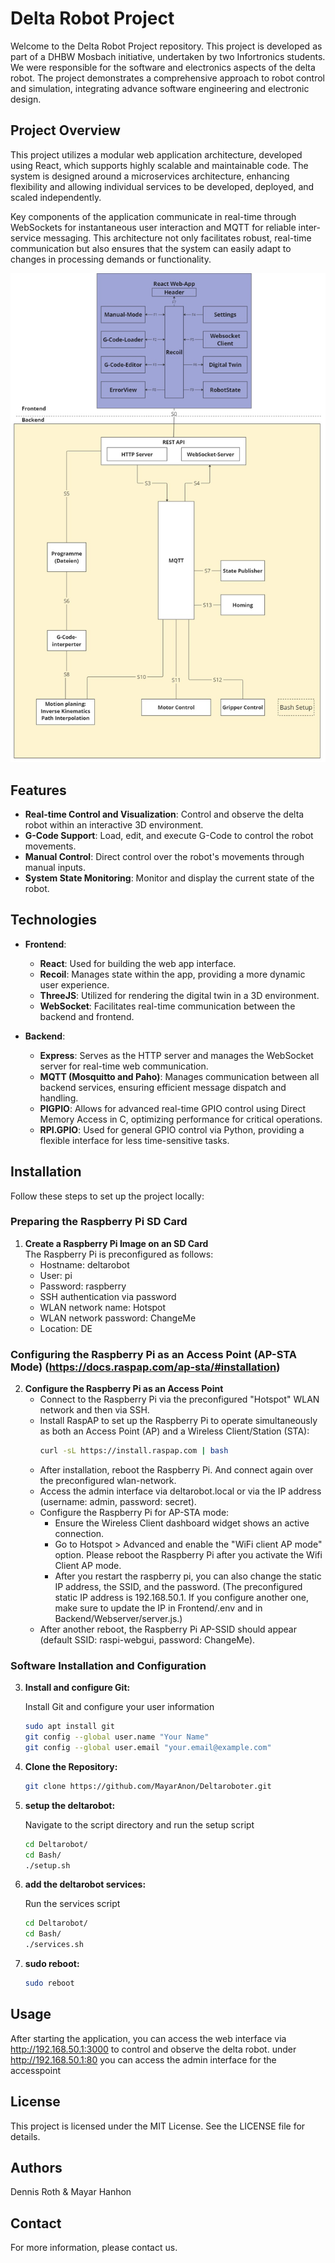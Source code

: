 # Delta Robot Project

Welcome to the Delta Robot Project repository. This project is developed as part of a DHBW Mosbach initiative, undertaken by two Infortronics students. We were responsible for the software and electronics aspects of the delta robot. The project demonstrates a comprehensive approach to robot control and simulation, integrating advance software engineering and electronic design.

## Project Overview

This project utilizes a modular web application architecture, developed using React, which supports highly scalable and maintainable code. The system is designed around a microservices architecture, enhancing flexibility and allowing individual services to be developed, deployed, and scaled independently.

Key components of the application communicate in real-time through WebSockets for instantaneous user interaction and MQTT for reliable inter-service messaging. This architecture not only facilitates robust, real-time communication but also ensures that the system can easily adapt to changes in processing demands or functionality.

![Architecture Diagram](Docs/architecture.jpg)

## Features

- **Real-time Control and Visualization**: Control and observe the delta robot within an interactive 3D environment.
- **G-Code Support**: Load, edit, and execute G-Code to control the robot movements.
- **Manual Control**: Direct control over the robot's movements through manual inputs.
- **System State Monitoring**: Monitor and display the current state of the robot.

## Technologies

- **Frontend**:
   - **React**: Used for building the web app interface.
   - **Recoil**: Manages state within the app, providing a more dynamic user experience.
   - **ThreeJS**: Utilized for rendering the digital twin in a 3D environment.
   - **WebSocket**: Facilitates real-time communication between the backend and frontend.

- **Backend**:
   - **Express**: Serves as the HTTP server and manages the WebSocket server for real-time web communication.
   - **MQTT (Mosquitto and Paho)**: Manages communication between all backend services, ensuring efficient message dispatch and handling.
   - **PIGPIO**: Allows for advanced real-time GPIO control using Direct Memory Access in C, optimizing performance for critical operations.
   - **RPI.GPIO**: Used for general GPIO control via Python, providing a flexible interface for less time-sensitive tasks.


## Installation

Follow these steps to set up the project locally:

### Preparing the Raspberry Pi SD Card
1. **Create a Raspberry Pi Image on an SD Card**  
   The Raspberry Pi is preconfigured as follows:
   - Hostname: deltarobot
   - User: pi
   - Password: raspberry
   - SSH authentication via password
   - WLAN network name: Hotspot
   - WLAN network password: ChangeMe
   - Location: DE

### Configuring the Raspberry Pi as an Access Point (AP-STA Mode) (https://docs.raspap.com/ap-sta/#installation)
2. **Configure the Raspberry Pi as an Access Point**
   - Connect to the Raspberry Pi via the preconfigured "Hotspot" WLAN network and then via SSH.
   - Install RaspAP to set up the Raspberry Pi to operate simultaneously as both an Access Point (AP) and a Wireless Client/Station (STA):
     ```bash
     curl -sL https://install.raspap.com | bash
     ```
   - After installation, reboot the Raspberry Pi. And connect again over the preconfigured wlan-network.
   - Access the admin interface via deltarobot.local or via the IP address (username: admin, password: secret).
   - Configure the Raspberry Pi for AP-STA mode:
     - Ensure the Wireless Client dashboard widget shows an active connection.
     - Go to Hotspot > Advanced and enable the "WiFi client AP mode" option. Please reboot the Raspberry Pi after you activate the Wifi Client AP mode.
     - After you restart the raspberry pi, you can also change the static IP address, the SSID, and the password. (The preconfigured static IP address is 192.168.50.1. If you configure another one, make sure to update the IP in Frontend/.env and in Backend/Webserver/server.js.)
   - After another reboot, the Raspberry Pi AP-SSID should appear (default SSID: raspi-webgui, password: ChangeMe).

### Software Installation and Configuration

   3. **Install and configure Git:**
   
      Install Git and configure your user information
        ```bash
        sudo apt install git
        git config --global user.name "Your Name"
        git config --global user.email "your.email@example.com"
        ```
   4. **Clone the Repository:**
   
      ```bash
      git clone https://github.com/MayarAnon/Deltaroboter.git
      ```
   6. **setup the deltarobot:**
      
      Navigate to the script directory and run the setup script
         ```bash
         cd Deltarobot/ 
         cd Bash/  
         ./setup.sh
         ```
   8. **add the deltarobot services:**
   
      Run the services script
         ```bash
         cd Deltarobot/ 
         cd Bash/  
         ./services.sh
         ```
   9. **sudo reboot:**
   
      ```bash
      sudo reboot
      ```
## Usage
After starting the application, you can access the web interface via http://192.168.50.1:3000 to control and observe the delta robot.
under http://192.168.50.1:80 you can access the admin interface for the accesspoint

## License
This project is licensed under the MIT License. See the LICENSE file for details.

## Authors
Dennis Roth & 
Mayar Hanhon
## Contact
For more information, please contact us.
